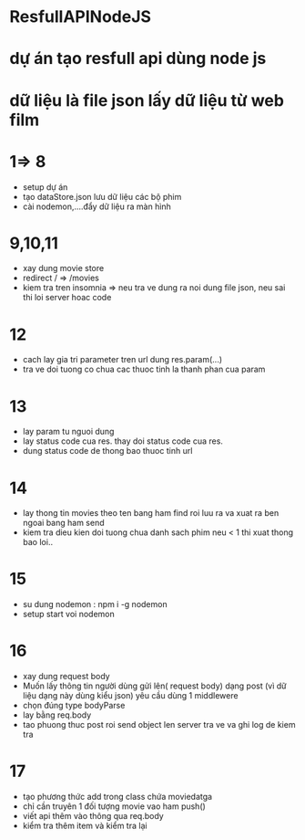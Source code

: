 # ResfullAPINodeJS

# dự án tạo resfull api dùng node js

# dữ liệu là file json lấy dữ liệu từ web film

# 1=> 8

- setup dự án
- tạo dataStore.json lưu dữ liệu các bộ phim
- cài nodemon,....đẩy dữ liệu ra màn hình

# 9,10,11

- xay dung movie store
- redirect / => /movies
- kiem tra tren insomnia => neu tra ve dung ra noi dung file json, neu sai thi loi server hoac code

# 12

- cach lay gia tri parameter tren url dung res.param(...)
- tra ve doi tuong co chua cac thuoc tinh la thanh phan cua param

# 13

- lay param tu nguoi dung
- lay status code cua res. thay doi status code cua res.
- dung status code de thong bao thuoc tinh url

# 14

- lay thong tin movies theo ten bang ham find roi luu ra va xuat ra ben ngoai bang ham send
- kiem tra dieu kien doi tuong chua danh sach phim neu < 1 thi xuat thong bao loi..

# 15

- su dung nodemon : npm i -g nodemon
- setup start voi nodemon

# 16

- xay dung request body
- Muốn lấy thông tin người dùng gửi lên( request body) dạng post (vì dữ liệu dạng này dùng kiểu json) yêu cầu dùng 1 middlewere
- chọn đúng type bodyParse
- lay bằng req.body
- tao phuong thuc post roi send object len server tra ve va ghi log de kiem tra

# 17

- tạo phương thức add trong class chứa moviedatga
- chỉ cần truyên 1 đối tượng movie vao ham push()
- viết api thêm vào thông qua req.body
- kiểm tra thêm item và kiểm tra lại
